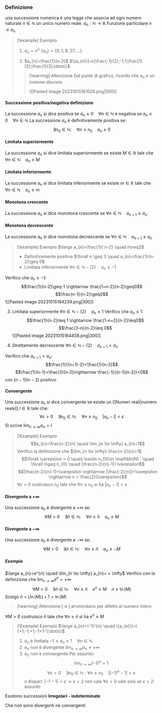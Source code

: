 ### Definizione
una successione numerica è una legge che associa ad ogni numero naturale $n \in \mathbb{N}$ un unico numero reale.
$a_{n}: \mathbb{N} \rightarrow \mathbb{R}$ Funzione particolare
$n \rightarrow a_{n}$

> [!example] Esempio
> 1) $a_{n}=n^{3}$
> $\{a_{n}\}=\{0;1;8;27;\dots\}$
>
> 2) $a_{n}=\frac{1}{n-2}$ 
> $\{a_{n}\}=\{\frac{-1}{2};-1;1;\frac{1}{2};\frac{1}{3};\dots\}$ 
> 
> >[!warning] Attenzione
> >Dal punto di grafico, ricordo che $a_{n}$ è un insieme *discreto*
> >
> > ![[Pasted image 20231015161026.png|500]]

#### Successione positiva/negativa definizione
La successione $a_{n}$ si dice positiva se $a_{n}\geq0 \quad \forall n \in \mathbb{N}$ e negativa se $a_{n}\leq 0 \quad \forall n \in \mathbb{N}$
La successione $a_{n}$ è definitivamente positiva se: 
$$\exists n_{0} \in \mathbb{N}: \quad \forall n \geq n_{0} \quad a_{n}\geq 0$$
#### Limitata superiormente
La successione $a_{n}$ si dice limitata superiormente se esiste $M \in \mathbb{R}$ tale che $\forall n \in \mathbb{N} \quad a_{n}\leq M$ 
#### Limitata inferiormente
La successione $a_{n}$ si dice limitata inferiormente se esiste $m \in \mathbb{R}$ tale che $\forall n \in \mathbb{N} \quad a_{n}\geq m$ 
#### Monotona crescente
La successione $a_{n}$ si dice monotona crescente se $\forall n \in \mathbb{N} \quad a_{n+1} \geq a_{n}$ 
#### Monotona decrescente
La successione $a_{n}$ si dice monotona decrescente se $\forall n \in \mathbb{N} \quad a_{n+1} \leq a_{n}$ 

>[!example] Esempio
$\large a_{n}=\frac{1}{ n-2} \quad n\neq2$ 
> - Definitivamente positiva $\forall n \geq 3 \quad a_{n}=\frac{1}{n-2}\geq 0$ 
> - Limitata inferiormente $\forall n \in \mathbb{N} - \{2\} \quad a_{n}\geq -1$


Verifico che $a_{n}\geq -1$:
$$\frac{1}{n-2}\geq-1 \rightarrow \frac{1+n-2}{n-2}\geq0$$
$$\frac{n-1}{n-2}\geq0$$
![[Pasted image 20231015164239.png|300]]

3) Limitata superiormente $\forall n \in \mathbb{N}-\{2\} \quad a_{n}\leq1$
Verifico che $a_{n}\leq 1$:
$$\frac{1}{n-2}\leq 1 \rightarrow \frac{1-n+2}{n-2}\leq0$$
$$\frac{3-n}{n-2}\leq 0$$
![[Pasted image 20231015164458.png|300]]

4) Strettamente decrescente $\forall n \in \mathbb{N} - \{2\} \quad a_{n+1} < a_{n}$

Verifico che $a_{n+1}<a_{n}$:
$$\frac{1}{(n+1)-2}<\frac{1}{n-2}$$
$$\frac{1}{n-1}<\frac{1}{n-2}\rightarrow \frac{-1}{(n-1)(n-2)}<0$$
con $(n-1)(n-2)$ positivo
#### Convergente
Una successione $a_{n}$ si dice convergente se esiste un [[Numeri reali|numero reale]] $l\in \mathbb{R}$ tale che:
$$\forall \varepsilon>0 \quad \exists n_{0} \in \mathbb{N} : \quad \forall n \geq n_{0}\quad |a_{n}-l| < \varepsilon$$
Si scrive $\lim_{n \to \infty}{a_{n}} =l$ 

> [!Example] Esempio
$$a_{n}=\frac{n-2}{n} \quad \lim_{n \to \infty} a_{n}=1$$
Verifico la definizione che $\lim_{n \to \infty} \frac{n-2}{n}=1$
$$\forall \varepsilon > 0 \quad \exists n_{0}\in \mathbb{N} : \quad \forall n\geq n_{0} \quad |\frac{n-2}{n}-1|<\varepsilon$$
$$|\frac{n-2}{n}-1|<\varepsilon \rightarrow |\frac{-2}{n}|<\varepsilon \rightarrow n > \frac{2}{\varepsilon}$$
$\forall \varepsilon >0$ costruisco $n_{0}$ tale che $\forall n\geq n_{0}$ si ha $|a_{n}-1|<\varepsilon$

#### Divergente a $+\infty$
Una successione $a_{n}$ è divergente a $+ \infty$ se:
$$\forall M > 0 \quad \exists \bar{n}\in\mathbb{N} :\quad \forall n \geq \bar{n} \quad a_{n} \geq M$$

#### Divergente a $-\infty$
Una successione $a_{n}$ è divergente a $- \infty$ se:
$$\forall M > 0 \quad \exists \bar{n}\in\mathbb{N} :\quad \forall n \geq \bar{n} \quad a_{n} \leq -M$$

##### Esempio
$\large a_{n}=e^{n} \quad \lim_{n \to \infty} a_{n}= + \infty$
Verifico con la definizione che $\lim_{n \to \infty} e^{n}= + \infty$
$$\forall M > 0 \quad \exists \bar{n} \in \mathbb{N} : \quad \forall n \geq \bar{n} \quad e^{n}\geq M \quad n\geq \ln(M)$$
Scelgo $\bar{n} = \lfloor \ln(M)\rfloor+1 > \ln(M)$

> [!warning] Attenzione
> $\lfloor$ e $\rfloor$ arrotondano per difetto al numero intero


$\forall M >0$ costruisco $\bar{n}$ tale che $\forall n \geq \bar{n}$ si ha $e^{n} \geq M$

> [!Example] Esempio
> $\large a_{n}=(-1)^{n} \quad \{a_{n}\}=\{+1;-1;+1;-1+1-1;\dots\}$
> 1) $a_{n}$ è limitata $-1 \geq a_{n}\geq 1 \quad \forall n \in \mathbb{N}$
> 2) $a_{n}$ non è divergente  $\lim_{n \to \infty} a_{n} \neq \pm \infty$
> 3) $a_{n}$ non è convergente 
Per assurdo: $$\lim_{n \to \infty}(-1)^{n}=1$$
$$\forall \varepsilon > 0 \quad \exists n_{0}\in \mathbb{N} : \forall n \geq n_{0} \quad | (-1)^{n}-1| < \varepsilon$$
$n$ dispari: $|-1-1|<\varepsilon \rightarrow \varepsilon > 2$
non vale $\forall \varepsilon > 0$ vale solo se $\varepsilon > 2$: assurdo

Esistono successioni  **Irregolari - indeterminate**

Che non sono divergenti nè convergenti
